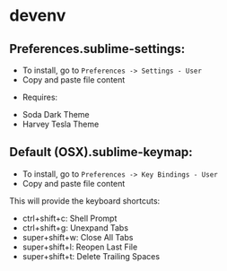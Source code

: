 devenv
======

Preferences.sublime-settings:
-----------------------------

- To install, go to `Preferences -> Settings - User`
- Copy and paste file content

* Requires:

 - Soda Dark Theme
 - Harvey Tesla Theme


Default (OSX).sublime-keymap:
-----------------------------

- To install, go to `Preferences -> Key Bindings - User`
- Copy and paste file content

This will provide the keyboard shortcuts:
- ctrl+shift+c: Shell Prompt
- ctrl+shift+g: Unexpand Tabs
- super+shift+w: Close All Tabs
- super+shift+l: Reopen Last File
- super+shift+t: Delete Trailing Spaces
